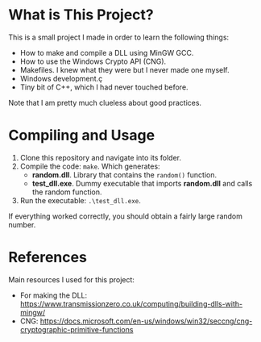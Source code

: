 # What is This Project?
This is a small project I made in order to learn the following things:
  * How to make and compile a DLL using MinGW GCC.
  * How to use the Windows Crypto API (CNG).
  * Makefiles. I knew what they were but I never made one myself.
  * Windows development.ç
  * Tiny bit of C++, which I had never touched before.

Note that I am pretty much clueless about good practices.

# Compiling and Usage
1. Clone this repository and navigate into its folder.
2. Compile the code: `make`. Which generates:
   * **random.dll**. Library that contains the `random()` function.
   * **test_dll.exe**. Dummy executable that imports **random.dll** and calls the random function.
4. Run the executable: `.\test_dll.exe`.

If everything worked correctly, you should obtain a fairly large random number.

# References
Main resources I used for this project:
  * For making the DLL: https://www.transmissionzero.co.uk/computing/building-dlls-with-mingw/
  * CNG: https://docs.microsoft.com/en-us/windows/win32/seccng/cng-cryptographic-primitive-functions
